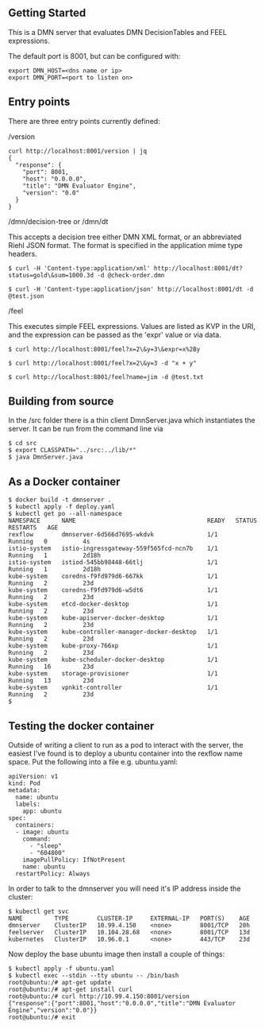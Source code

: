 ## Getting Started

This is a DMN server that evaluates DMN DecisionTables and FEEL expressions.

The default port is 8001, but can be configured with:

```
export DMN_HOST=<dns name or ip>
export DMN_PORT=<port to listen on>
```

## Entry points

There are three entry points currently defined:

/version
```
curl http://localhost:8001/version | jq
{
  "response": {
    "port": 8001,
    "host": "0.0.0.0",
    "title": "DMN Evaluator Engine",
    "version": "0.0"
  }
}
```

/dmn/decision-tree or /dmn/dt

This accepts a decision tree either DMN XML format, or an abbreviated Riehl JSON format. The format is specified in the application mime type headers. 
```
$ curl -H 'Content-type:application/xml' http://localhost:8001/dt?status=gold\&sum=1000.3d -d @check-order.dmn

$ curl -H 'Content-type:application/json' http://localhost:8001/dt -d @test.json
```

/feel

This executes simple FEEL expressions. Values are listed as KVP in the URI, and the expression can be passed as the 'expr' value or via data.
```
$ curl http://localhost:8001/feel?x=2\&y=3\&expr=x%2By

$ curl http://localhost:8001/feel?x=2\&y=3 -d "x + y"

$ curl http://localhost:8001/feel?name=jim -d @test.txt
```

## Building from source

In the /src folder there is a thin client DmnServer.java which instantiates the server. It can be run from the command line via

```
$ cd src
$ export CLASSPATH="../src:../lib/*"
$ java DmnServer.java
```

## As a Docker container

```
$ docker build -t dmnserver .
$ kubectl apply -f deploy.yaml
$ kubectl get po --all-namespace
NAMESPACE      NAME                                     READY   STATUS    RESTARTS   AGE
rexflow        dmnserver-6d566d7695-wkdvk               1/1     Running   0          4s
istio-system   istio-ingressgateway-559f565fcd-ncn7b    1/1     Running   1          2d18h
istio-system   istiod-545bb98448-66tlj                  1/1     Running   1          2d18h
kube-system    coredns-f9fd979d6-667kk                  1/1     Running   2          23d
kube-system    coredns-f9fd979d6-w5dt6                  1/1     Running   2          23d
kube-system    etcd-docker-desktop                      1/1     Running   2          23d
kube-system    kube-apiserver-docker-desktop            1/1     Running   2          23d
kube-system    kube-controller-manager-docker-desktop   1/1     Running   2          23d
kube-system    kube-proxy-766xp                         1/1     Running   2          23d
kube-system    kube-scheduler-docker-desktop            1/1     Running   16         23d
kube-system    storage-provisioner                      1/1     Running   13         23d
kube-system    vpnkit-controller                        1/1     Running   2          23d
$
```

## Testing the docker container

Outside of writing a client to run as a pod to interact with the server, the easiest I've found is to deploy a ubuntu 
container into the rexflow name space. Put the following into a file e.g. ubuntu.yaml:


```
apiVersion: v1
kind: Pod
metadata:
  name: ubuntu
  labels:
    app: ubuntu
spec:
  containers:
  - image: ubuntu
    command:
      - "sleep"
      - "604800"
    imagePullPolicy: IfNotPresent
    name: ubuntu
  restartPolicy: Always
```

In order to talk to the dmnserver you will need it's IP address inside the cluster:

```
$ kubectl get svc
NAME         TYPE        CLUSTER-IP     EXTERNAL-IP   PORT(S)    AGE
dmnserver    ClusterIP   10.99.4.150    <none>        8001/TCP   20h
feelserver   ClusterIP   10.104.28.68   <none>        8001/TCP   13d
kubernetes   ClusterIP   10.96.0.1      <none>        443/TCP    23d
```

Now deploy the base ubuntu image then install a couple of things:

```
$ kubectl apply -f ubuntu.yaml
$ kubectl exec --stdin --tty ubuntu -- /bin/bash
root@ubuntu:/# apt-get update
root@ubuntu:/# apt-get install curl
root@ubuntu:/# curl http://10.99.4.150:8001/version
{"response":{"port":8001,"host":"0.0.0.0","title":"DMN Evaluator Engine","version":"0.0"}}
root@ubuntu:/# exit
```
